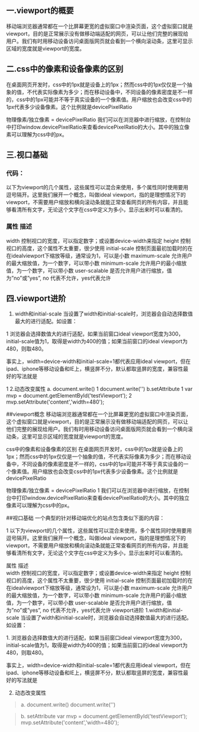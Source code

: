 ## 一.viewport的概要

移动端浏览器通常都在一个比屏幕更宽的虚拟窗口中渲染页面，这个虚拟窗口就是viewport，目的是正常展示没有做移动端适配的网页，可以让他们完整的展现给用户。我们有时用移动设备访问桌面版网页就会看到一个横向滚动条，这里可显示区域的宽度就是viewport的宽度。

## 二.css中的像素和设备像素的区别
在桌面网页开发时，css中的1px就是设备上的1px；然而css中的1px仅仅是一个抽象的值，不代表实际像素为多少；而在移动设备中，不同设备的像素密度是不一样的，css中的1px可能并不等于真实设备的一个像素值。用户缩放也会改变css中的1px代表多少设备像素。这个比例就是devicePixelRatio

物理像素/独立像素 = devicePixelRatio
我们可以在浏览器中进行缩放，在控制台中打印window.devicePixelRatio来查看devicePixelRatio的大小。其中的独立像素可以理解为css中的px。

## 三.视口基础
### 代码：

<meta name="viewport" content="width=device-width, initial-scale=1, maximum-scale=1">
以下为viewport的几个属性，这些属性可以混合来使用，多个属性同时使用要用逗号隔开。这里我们展开一个概念，叫做ideal viewport，指的是理想情况下的viewport，不需要用户缩放和横向滚动条就能正常查看网页的所有内容，并且能够看清所有文字，无论这个文字在css中定义为多小，显示出来时可以看清的。

### 属性	描述
width	控制视口的宽度，可以指定数字；或设置device-width来指定
height	控制视口的高度，这个属性不太重要，很少使用
initial-scale	控制页面最初加载时的在在idealviewport下缩放等级，通常设为1，可以是小数
maximum-scale	允许用户的最大缩放值，为一个数字，可以带小数
minimum-scale	允许用户的最小缩放值，为一个数字，可以带小数
user-scalable	是否允许用户进行缩放，值为”no”或”yes”, no 代表不允许，yes代表允许
## 四.viewport进阶
 1. width和initial-scale
当设置了width和initial-scale时，浏览器会自动选择数值最大的进行适配。如设置：

   1 <meta name="viewport" content="width=400, initial-scale=1">
浏览器会选择数值大的进行适配，如果当前窗口ideal viewport宽度为300，initial-scale值为1，取得是width为400的值；如果当前窗口的ideal viewport为480，则取480。

事实上，width=device-width和initial-scale=1都代表应用ideal viewport，但在ipad、iphone等移动设备和IE上，横竖屏不分，默认都取竖屏的宽度，兼容性最好的写法就是

1 <meta name="viewport" content="width=device-width, initial-scale=1">
2.动态改变属性
a. document.write()
1 document.write('<meta name="viewport" content="width=device-width,initial-scale=1">')
b.setAttribute
1 var mvp = document.getElementById('testViewport');
2 mvp.setAttribute('content','width=480');
 

 

 

##viewport概念
移动端浏览器通常都在一个比屏幕更宽的虚拟窗口中渲染页面，这个虚拟窗口就是viewport，目的是正常展示没有做移动端适配的网页，可以让他们完整的展现给用户。我们有时用移动设备访问桌面版网页就会看到一个横向滚动条，这里可显示区域的宽度就是viewport的宽度。

css中的像素和设备像素的区别
在桌面网页开发时，css中的1px就是设备上的1px；然而css中的1px仅仅是一个抽象的值，不代表实际像素为多少；而在移动设备中，不同设备的像素密度是不一样的，css中的1px可能并不等于真实设备的一个像素值。用户缩放也会改变css中的1px代表多少设备像素。这个比例就是devicePixelRatio

物理像素/独立像素 = devicePixelRatio
1
我们可以在浏览器中进行缩放，在控制台中打印window.devicePixelRatio来查看devicePixelRatio的大小。其中的独立像素可以理解为css中的px。

##视口基础
一个典型的针对移动端优化的站点包含类似下面的内容：

<meta name="viewport" content="width=device-width, initial-scale=1, maximum-scale=1">
1
以下为viewport的几个属性，这些属性可以混合来使用，多个属性同时使用要用逗号隔开。这里我们展开一个概念，叫做ideal viewport，指的是理想情况下的viewport，不需要用户缩放和横向滚动条就能正常查看网页的所有内容，并且能够看清所有文字，无论这个文字在css中定义为多小，显示出来时可以看清的。


 属性 描述  
width           控制视口的宽度，可以指定数字；或设置device-width来指定
height	        控制视口的高度，这个属性不太重要，很少使用
initial-scale	控制页面最初加载时的在在idealviewport下缩放等级，通常设为1，可以是小数
maximum-scale	允许用户的最大缩放值，为一个数字，可以带小数
minimum-scale	允许用户的最小缩放值，为一个数字，可以带小数
user-scalable	是否允许用户进行缩放，值为”no”或”yes”, no 代表不允许，yes代表允许
viewport进阶
1.width和initial-scale
当设置了width和initial-scale时，浏览器会自动选择数值最大的进行适配。如设置：

<meta name="viewport" content="width=400, initial-scale=1">
 1. 浏览器会选择数值大的进行适配，如果当前窗口ideal viewport宽度为300，initial-scale值为1，取得是width为400的值；如果当前窗口的ideal viewport为480，则取480。

事实上，width=device-width和initial-scale=1都代表应用ideal viewport，但在ipad、iphone等移动设备和IE上，横竖屏不分，默认都取竖屏的宽度，兼容性最好的写法就是

<meta name="viewport" content="width=device-width, initial-scale=1">

  2. 动态改变属性
> a.  document.write()
> document.write('<meta name="viewport" content="width=device-width,initial-scale=1">')

> b. setAttribute var mvp = document.getElementById('testViewport');
mvp.setAttribute('content','width=480');  